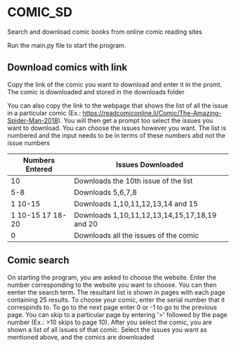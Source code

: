 # COMIC_SD
Search and download comic books from online comic reading sites

Run the main.py file to start the program.

## Download comics with link
Copy the link of the comic you want to download and enter it in the promt. The comic is downloaded and stored in the downloads folder

You can also copy the link to the webpage that shows the list of all the issue in a particular comic (Ex.: https://readcomiconline.li/Comic/The-Amazing-Spider-Man-2018). You will then get a prompt too select the issues you want to download. You can choose the issues however you want. The list is numbered and the input needs to be in terms of these numbers abd not the issue numbers

|  Numbers Entered | Issues Downloaded                             |
|------------------|-----------------------------------------------|
| 10               | Downloads the 10th issue of the list          |
| 5-8              | Downloads 5,6,7,8                             |
| 1 10-15          | Downloads 1,10,11,12,13,14 and 15             |
| 1 10-15 17 18-20 | Downloads 1,10,11,12,13,14,15,17,18,19 and 20 |
| 0                | Downloads all the issues of the comic         |

## Comic search
On starting the program, you are asked to choose the website. Enter the number corresponding to the website you want to choose. You can then eenter the search term. The resultant list is shown in pages with each page containing 25 results. To choose your comic, enter the serial number that it correspinds to. To go to the next page enter 0 or -1 to go to the previous page. You can skip to a particular page by entering '>' followed by the page number (Ex.: >10 skips to page 10). After you select the comic, you are shown a list of all issues of that comic. Select the issues you want as mentioned above, and the comics are downloaded